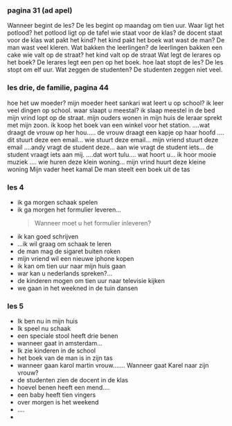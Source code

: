 ### pagina 31 (ad apel)
Wanneer begint de les? De les begint op maandag om tien uur.
Waar ligt het potlood? het potlood ligt op de tafel
wie staat voor de klas? de docent staat voor de klas
wat pakt het kind? het kind pakt het boek
wat wast de man? De man wast veel kleren.
Wat bakken the leerlingen? de leerlingen bakken een cake
wie valt op de straat? het kind valt op de straat
Wat legt de lerares op het boek? De lerares legt een pen op het boek.
hoe laat stopt de les? De les stopt om elf uur.
Wat zeggen de studenten? De studenten zeggen niet veel.

### les drie, de familie, pagina 44
hoe het uw moeder? mijn moeder heet sankari
wat leert u op school? ik leer veel dingen op school.
waar slaapt u meestal? ik slaap meestel in de bed
mijn vrind lopt op de straat.
mijn ouders wonen in mijn huis
de leraar sprekt met mijn zoon.
ik koop het boek van een winkel voor het station.
....wat draagt de vrouw op her hou..... de vrouw draagt een kapje op haar hoofd
.... dit stuurt deze een email...  wie stuurt deze email... mijn vriend stuurt deze email
....andy vragt de student deze... aan wie vragt de student iets... de student vraagt iets aan mij.
....dat wort tulu.... wat hoort u... ik hoor mooie muziek
.... wie huren deze klein woning... mijn vrind huurt deze kleine woning
Mijn vader heet kamal
De man steelt een boek uit de tas

### les 4
- ik ga morgen schaak spelen
- ik ga morgen het formulier leveren...
    > Wanneer moet u het formulier inleveren?
- ik kan goed schrijven
- ...ik wil graag om schaak te leren
- de man mag de sigaret buiten roken
- mijn vriend wil een nieuwe iphone kopen
- ik kan om tien uur naar mijn huis gaan
- war kan u nederlands spreken?...
- de kinderen mogen om tien uur naar televisie kijken
- we gaan in het weekned in de tuin dansen

### les 5
- Ik ben nu in mijn huis
- Ik speel nu schaak
- een speciale stool heeft drie benen
- wanneer gaat in amsterdam...
- Ik zie kinderen in de school
- het boek van de man is in zijn tas
- wanneer gaan karol martin vrouw....... Wanneer gaat Karel naar zijn vrouw? 
- de studenten zien de docent in de klas
- hoevel benen heeft een mend....
- een baby heeft tien vingers
- over morgen is het weekend
- .... 
- 



